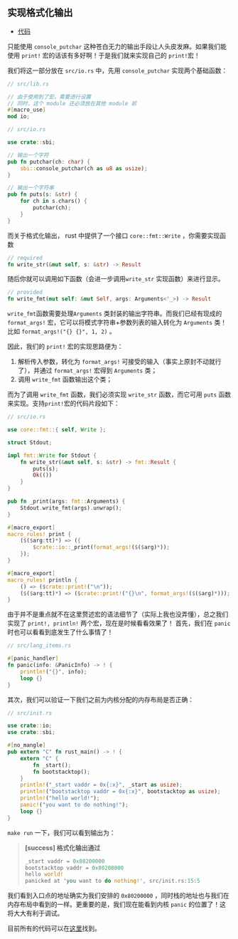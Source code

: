 ## 实现格式化输出

* [代码][CODE]

只能使用 ``console_putchar`` 这种苍白无力的输出手段让人头皮发麻。如果我们能使用 ``print!`` 宏的话该有多好啊！于是我们就来实现自己的 ``print!``宏！

我们将这一部分放在 ``src/io.rs`` 中，先用 ``console_putchar`` 实现两个基础函数：

```rust
// src/lib.rs

// 由于使用到了宏，需要进行设置
// 同时，这个 module 还必须放在其他 module 前
#[macro_use]
mod io;

// src/io.rs

use crate::sbi;

// 输出一个字符
pub fn putchar(ch: char) {
    sbi::console_putchar(ch as u8 as usize);
}

// 输出一个字符串
pub fn puts(s: &str) {
    for ch in s.chars() {
        putchar(ch);
    }
}
```

而关于格式化输出， rust 中提供了一个接口 ``core::fmt::Write`` ，你需要实现函数

```rust
// required
fn write_str(&mut self, s: &str) -> Result
```

随后你就可以调用如下函数（会进一步调用``write_str`` 实现函数）来进行显示。

````rust
// provided
fn write_fmt(mut self: &mut Self, args: Arguments<'_>) -> Result
````

``write_fmt``函数需要处理``Arguments`` 类封装的输出字符串。而我们已经有现成的 ``format_args!`` 宏，它可以将模式字符串+参数列表的输入转化为 ``Arguments`` 类！比如 ``format_args!("{} {}", 1, 2)`` 。

因此，我们的 ``print!`` 宏的实现思路便为：

1. 解析传入参数，转化为 ``format_args!`` 可接受的输入（事实上原封不动就行了），并通过 ``format_args!`` 宏得到 ``Arguments`` 类；
2. 调用 ``write_fmt`` 函数输出这个类；

而为了调用 ``write_fmt`` 函数，我们必须实现 ``write_str`` 函数，而它可用 ``puts`` 函数来实现。支持``print!``宏的代码片段如下：

```rust
// src/io.rs

use core::fmt::{ self, Write };

struct Stdout;

impl fmt::Write for Stdout {
    fn write_str(&mut self, s: &str) -> fmt::Result {
        puts(s);
        Ok(())
    }
}

pub fn _print(args: fmt::Arguments) {
    Stdout.write_fmt(args).unwrap();
}

#[macro_export]
macro_rules! print {
    ($($arg:tt)*) => ({
        $crate::io::_print(format_args!($($arg)*));
    });
}

#[macro_export]
macro_rules! println {
    () => ($crate::print!("\n"));
    ($($arg:tt)*) => ($crate::print!("{}\n", format_args!($($arg)*)));
}
```
由于并不是重点就不在这里赘述宏的语法细节了（实际上我也没弄懂），总之我们实现了 ``print!, println!`` 两个宏，现在是时候看看效果了！
首先，我们在 ``panic`` 时也可以看看到底发生了什么事情了！

```rust
// src/lang_items.rs

#[panic_handler]
fn panic(info: &PanicInfo) -> ! {
    println!("{}", info);
    loop {}
}
```
其次，我们可以验证一下我们之前为内核分配的内存布局是否正确：
```rust
// src/init.rs

use crate::io;
use crate::sbi;

#[no_mangle]
pub extern "C" fn rust_main() -> ! {
    extern "C" {
        fn _start();
        fn bootstacktop();
    }
    println!("_start vaddr = 0x{:x}", _start as usize);
    println!("bootstacktop vaddr = 0x{:x}", bootstacktop as usize);
    println!("hello world!");
    panic!("you want to do nothing!");
    loop {}
}
```

``make run`` 一下，我们可以看到输出为：

> **[success] 格式化输出通过**
>
> ```rust
> _start vaddr = 0x80200000
> bootstacktop vaddr = 0x80208000
> hello world!
> panicked at 'you want to do nothing!', src/init.rs:15:5
> ```
>

我们看到入口点的地址确实为我们安排的 ``0x80200000`` ，同时栈的地址也与我们在内存布局中看到的一样。更重要的是，我们现在能看到内核 ``panic`` 的位置了！这将大大有利于调试。

目前所有的代码可以在[这里][CODE]找到。

[CODE]: https://github.com/rcore-os/rCore_tutorial/tree/ch2-pa7
